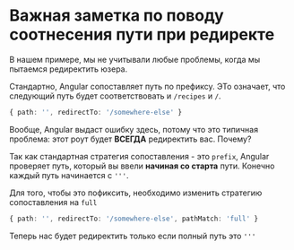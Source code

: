 # Важная заметка по поводу соотнесения пути при редиректе

В нашем примере, мы не учитывали любые проблемы, когда мы пытаемся редиректить юзера.

Стандартно, Angular сопоставляет путь по префиксу. ЭТо означает, что следующий путь будет соответствовать и `/recipes` и `/`.

```ts
{ path: '', redirectTo: '/somewhere-else' }
```

Вообще, Angular выдаст ошибку здесь, потому что это типичная проблема: этот роут будет **ВСЕГДА** редиректить вас. Почему?

Так как стандартная стратегия сопоставления - это `prefix`, Angular проверяет путь, который вы ввели **начиная со старта**
пути. Конечно каждый путь начинается с `'''`.

Для того, чтобы это пофиксить, необходимо изменить стратегию сопоставления на `full`

```ts
{ path: '', redirectTo: '/somewhere-else', pathMatch: 'full' }
```

Теперь нас будет редиректить только если полный путь это `'''`

